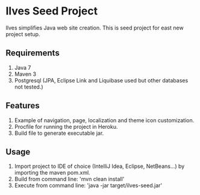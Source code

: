 Ilves Seed Project
==================

Ilves simplifies Java web site creation. This is seed project for east new project setup.

Requirements
------------

1. Java 7
2. Maven 3
3. Postgresql (JPA, Eclipse Link and Liquibase used but other databases not tested.)

Features
--------

1. Example of navigation, page, localization and theme icon customization.
2. Procfile for running the project in Heroku.
3. Build file to generate executable jar.

Usage
-----

1. Import project to IDE of choice (IntelliJ Idea, Eclipse, NetBeans...) by importing the maven pom.xml.
2. Build from command line: 'mvn clean install'
3. Execute from command line: 'java -jar target/ilves-seed.jar'